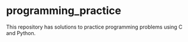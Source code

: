 # programming_practice

This repository has solutions to practice programming problems using C and Python.
